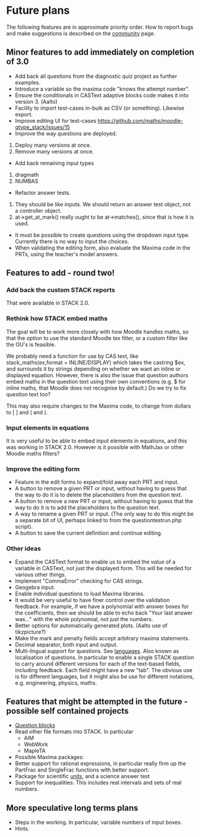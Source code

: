 # Future plans

The following features are in approximate priority order.  How to report bugs and make suggestions is described on the [community](../About/Community.md) page.


## Minor features to add immediately on completion of 3.0 ##

* Add back all questions from the diagnostic quiz project as further examples.
* Introduce a variable so the maxima code "knows the attempt number".
* Ensure the conditionals in CASText adaptive blocks code makes it into version 3. (Aalto)
* Facility to import test-cases in-bulk as CSV (or something). Likewise export.
* Improve editing UI for test-cases https://github.com/maths/moodle-qtype_stack/issues/15
* Improve the way questions are deployed.
 1. Deploy many versions at once.
 2. Remove many versions at once.
* Add back remaining input types
 1. dragmath
 2. NUMBAS
* Refactor answer tests.
 1. They should be like inputs. We should return an answer test object, not a controller object.
 2. at->get_at_mark() really ought to be at->matches(), since that is how it is used.
* It must be possible to create questions using the dropdown input type. Currently there is no way to input the choices.
* When validating the editing form, also evaluate the Maxima code in the PRTs, using the teacher's model answers.

## Features to add - round two! ##

### Add back the custom STACK reports ###

That were available in STACK 2.0.

### Rethink how STACK embed maths ###

The goal will be to work more closely with how Moodle handles maths, so that
the option to use the standard Moodle tex filter, or a custom filter like the
OU's is feasible.

We probably need a function for use by CAS text, like
    stack_maths(ex,format = INLINE/DISPLAY)
which takes the castring $ex, and surrounds it by strings depending on whether
we want an inline or displayed equation. However, there is also the issue that
question authors embed maths in the question text using their own conventions
(e.g. $ for inline maths, that Moodle does not recognise by default.) Do we try
to fix question text too?

This may also require changes to the Maxima code, to change from dollars to
\[ \] and \( and \).

### Input elements in equations ###

It is very useful to be able to embed input elements in equations, and this was
working in STACK 2.0. However is it possible with MathJax or other Moodle maths
filters?

### Improve the editing form ###

* Feature in the edit forms to expand/fold away each PRT and input.
* A button to remove a given PRT or input, without having to guess that the way to do it is to delete the placeholders from the question text.
* A button to remove a new PRT or input, without having to guess that the way to do it is to add the placeholders to the question text.
* A way to rename a given PRT or input. (The only way to do this might be a separate bit of UI, perhaps linked to from the questiontestrun.php script).
* A button to save the current definition and continue editing.

### Other ideas ###

* Expand the CASText format to enable us to embed the _value_ of a variable in CASText, not just the displayed form.  This will be needed for various other things.
* Implement "CommaError" checking for CAS strings.
* Geogebra input.
* Enable individual questions to load Maxima libraries.
* It would be very useful to have finer control over the validation feedback. For example, if we have a polynomial with answer boxes for the coefficients, then we should be able to echo back "Your last answer was..." with the whole polynomial, not just the numbers.
* Better options for automatically generated plots.  (Aalto use of tikzpicture?)
* Make the mark and penalty fields accept arbitrary maxima statements.
* Decimal separator, both input and output.
* Multi-lingual support for questions.  See [languages](Languages.md).  Also known as localisation of questions.  In particular to enable a single STACK question to carry around different versions for each of the text-based fields, including feedback.  Each field might have a new "tab".  The obvious use is for different languages, but it might also be use for different notations, e.g. engineering, physics, maths.


## Features that might be attempted in the future - possible self contained projects ##

* [Question blocks](../Authoring/Question_blocks.md)
* Read other file formats into STACK.  In particular
  * AIM
  * WebWork
  * MapleTA
* Possible Maxima packages:
 * Better support for rational expressions, in particular really firm up the PartFrac and SingleFrac functions with better support.
 * Package for scientific [units](../Authoring/Units.md), and a science answer test
 * Support for inequalities.  This includes real intervals and sets of real numbers.


## More speculative long terms plans ##

* Steps in the working. In particular, variable numbers of input boxes.
* Hints.

